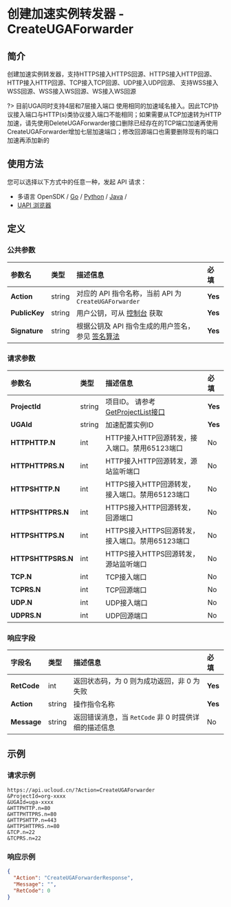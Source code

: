 # 创建加速实例转发器 - CreateUGAForwarder

## 简介

创建加速实例转发器，支持HTTPS接入HTTPS回源、HTTPS接入HTTP回源、HTTP接入HTTP回源、TCP接入TCP回源、UDP接入UDP回源、 支持WSS接入WSS回源、WSS接入WS回源、WS接入WS回源

?> 目前UGA同时支持4层和7层接入端口 使用相同的加速域名接入。因此TCP协议接入端口与HTTP(s)类协议接入端口不能相同；如果需要从TCP加速转为HTTP加速，请先使用DeleteUGAForwarder接口删除已经存在的TCP端口加速再使用CreateUGAForwarder增加七层加速端口；修改回源端口也需要删除现有的端口加速再添加新的




## 使用方法

您可以选择以下方式中的任意一种，发起 API 请求：
- 多语言 OpenSDK / [Go](https://github.com/ucloud/ucloud-sdk-go) / [Python](https://github.com/ucloud/ucloud-sdk-python3) / [Java](https://github.com/ucloud/ucloud-sdk-java) /
- [UAPI 浏览器](https://console.ucloud.cn/uapi/detail?id=CreateUGAForwarder)


## 定义

### 公共参数

| 参数名 | 类型 | 描述信息 | 必填 |
|:---|:---|:---|:---|
| **Action**     | string  | 对应的 API 指令名称，当前 API 为 `CreateUGAForwarder`                        | **Yes** |
| **PublicKey**  | string  | 用户公钥，可从 [控制台](https://console.ucloud.cn/uapi/apikey) 获取                                             | **Yes** |
| **Signature**  | string  | 根据公钥及 API 指令生成的用户签名，参见 [签名算法](api/summary/signature.md)  | **Yes** |

### 请求参数

| 参数名 | 类型 | 描述信息 | 必填 |
|:---|:---|:---|:---|
| **ProjectId** | string | 项目ID。 请参考[GetProjectList接口](api/summary/get_project_list) |**Yes**|
| **UGAId** | string | 加速配置实例ID |**Yes**|
| **HTTPHTTP.N** | int | HTTP接入HTTP回源转发，接入端口。禁用65123端口 |No|
| **HTTPHTTPRS.N** | int | HTTP接入HTTP回源转发，源站监听端口 |No|
| **HTTPSHTTP.N** | int | HTTPS接入HTTP回源转发，接入端口。禁用65123端口 |No|
| **HTTPSHTTPRS.N** | int | HTTPS接入HTTP回源转发，回源端口 |No|
| **HTTPSHTTPS.N** | int | HTTPS接入HTTPS回源转发，接入端口。禁用65123端口 |No|
| **HTTPSHTTPSRS.N** | int | HTTPS接入HTTPS回源转发，源站监听端口 |No|
| **TCP.N** | int | TCP接入端口 |No|
| **TCPRS.N** | int | TCP回源端口 |No|
| **UDP.N** | int | UDP接入端口 |No|
| **UDPRS.N** | int | UDP回源端口 |No|

### 响应字段

| 字段名 | 类型 | 描述信息 | 必填 |
|:---|:---|:---|:---|
| **RetCode** | int | 返回状态码，为 0 则为成功返回，非 0 为失败 |**Yes**|
| **Action** | string | 操作指令名称 |**Yes**|
| **Message** | string | 返回错误消息，当 `RetCode` 非 0 时提供详细的描述信息 |No|




## 示例

### 请求示例
    
```
https://api.ucloud.cn/?Action=CreateUGAForwarder
&ProjectId=org-xxxx
&UGAId=uga-xxxx
&HTTPHTTP.n=80
&HTTPHTTPRS.n=80
&HTTPSHTTP.n=443
&HTTPSHTTPRS.n=80
&TCP.n=22
&TCPRS.n=22
```

### 响应示例
    
```json
{
  "Action": "CreateUGAForwarderResponse",
  "Message": "",
  "RetCode": 0
}
```





